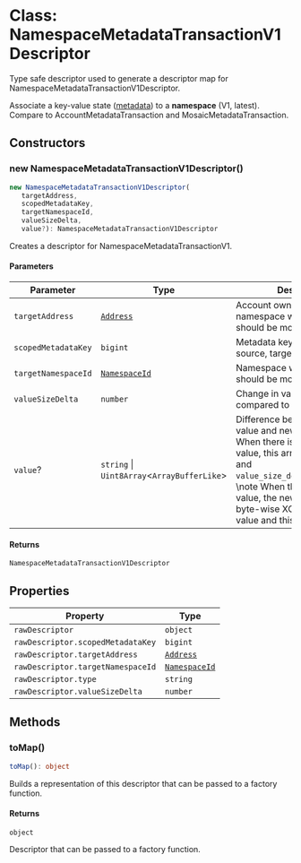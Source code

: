 # Class: NamespaceMetadataTransactionV1Descriptor

Type safe descriptor used to generate a descriptor map for NamespaceMetadataTransactionV1Descriptor.

Associate a key-value state ([metadata](/concepts/metadata.html)) to a **namespace** (V1, latest).
Compare to AccountMetadataTransaction and MosaicMetadataTransaction.

## Constructors

### new NamespaceMetadataTransactionV1Descriptor()

```ts
new NamespaceMetadataTransactionV1Descriptor(
   targetAddress, 
   scopedMetadataKey, 
   targetNamespaceId, 
   valueSizeDelta, 
   value?): NamespaceMetadataTransactionV1Descriptor
```

Creates a descriptor for NamespaceMetadataTransactionV1.

#### Parameters

| Parameter | Type | Description |
| ------ | ------ | ------ |
| `targetAddress` | [`Address`](../../../classes/Address.md) | Account owning the namespace whose metadata should be modified. |
| `scopedMetadataKey` | `bigint` | Metadata key scoped to source, target and type. |
| `targetNamespaceId` | [`NamespaceId`](../../models/classes/NamespaceId.md) | Namespace whose metadata should be modified. |
| `valueSizeDelta` | `number` | Change in value size in bytes, compared to previous size. |
| `value`? | `string` \| `Uint8Array`&lt;`ArrayBufferLike`&gt; | Difference between existing value and new value. \note When there is no existing value, this array is directly used and `value_size_delta`==`value_size`. \note When there is an existing value, the new value is the byte-wise XOR of the previous value and this array. |

#### Returns

`NamespaceMetadataTransactionV1Descriptor`

## Properties

| Property | Type |
| ------ | ------ |
| <a id="rawdescriptor"></a> `rawDescriptor` | `object` |
| `rawDescriptor.scopedMetadataKey` | `bigint` |
| `rawDescriptor.targetAddress` | [`Address`](../../../classes/Address.md) |
| `rawDescriptor.targetNamespaceId` | [`NamespaceId`](../../models/classes/NamespaceId.md) |
| `rawDescriptor.type` | `string` |
| `rawDescriptor.valueSizeDelta` | `number` |

## Methods

### toMap()

```ts
toMap(): object
```

Builds a representation of this descriptor that can be passed to a factory function.

#### Returns

`object`

Descriptor that can be passed to a factory function.
